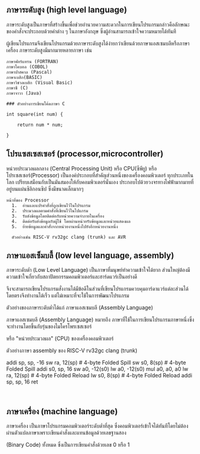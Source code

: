 ## ภาษาระดับสูง (high level language)

ภาษาระดับสูงเป็นภาษาที่สร้างขึ้นเพื่อช่วยอำนวยความสะดวกในการเขียนโปรแกรมกล่าวคือลักษณะของคำสั่งจะประกอบด้วยคำต่าง ๆ ในภาษาอังกฤษ ซึ่งผู้อ่านสามารถเข้าใจความหมายได้ทันที 

ผู้เขียนโปรแกรมจึงเขียนโปรแกรมด้วยภาษาระดับสูงได้ง่ายกว่าเขียนด้วยภาษาแอสเซมบลีหรือภาษาเครื่อง ภาษาระดับสูงมีมากมายหลายภาษา เช่น
~~~
ภาษาฟอร์แทรน (FORTRAN)
ภาษาโคบอล (COBOL)
ภาษาปาสคาล (Pascal)
ภาษาเบสิก(BASIC) 
ภาษาวิชวลเบสิก (Visual Basic) 
ภาษาซี (C) 
ภาษาจาวา (Java)

### ตัวอย่างการเขียนโค้ดภาษา C

int square(int num) {
    
    return num * num;

}

~~~
## โปรแซสเซสเซอร์ (processor,microcontroller)

หน่วยประมวลผลกลาง (Central Processing Unit) หรือ CPU(ซีพียู) หรือ โปรเซสเซอร์(Processor) เป็นองค์ประกอบที่สำคัญส่วนหนึ่งของเครื่องคอมพิวเตอร์
ทุกประเภทในโลก เปรียบเสมือนกับเป็นมันสมองให้กับคอมพิวเตอร์นั่นเอง ประกอบไปด้วยวงจรทางไฟฟ้ามากมายที่อยู่บนแผ่นซิลิกอนซิป ซึ่งมีขนาดเล็กมากๆ

~~~
หน้าที่ของ Processor
  1.  อ่านและแปรคำสั่งที่ถูกเขียนไว้ในโปรแกรม
  2.  ประมวลผลตามคำสั่งที่เขียนไว้ในโปแกรม
  3.  รับส่งข้อมูลโดยติดต่อกับหน่วยความจำภายในเครื่อง
  4.  ติดต่อรับส่งข้อมูลกับผู้ใช้ โดยผ่านหน่วยรับข้อมูลและหน่วยแสดงผล
  5.  ย้ายข้อมูลและคำสั่งจากหน่วยงานหนึ่งไปยังอีกหน่วยงานหนึ่ง
  
  ตัวอย่างเช่น RISC-V rv32gc clang (trunk) และ AVR
~~~
## ภาษาแอสเซ็มบลี้ (low level language, assembly)

ภาษาระดับต่ำ (Low Level Language) เป็นภาษาที่มนุษย์ทำความเข้าใจได้ยาก ส่วนใหญ่ต้องมีความเข้าใจเกี่ยวกับสถาปัตยกรรมคอมพิวเตอร์และฮาร์ดแวร์เป็นอย่างดี

จึงจะสามารถเขียนโปรแกรมสั่งงานได้มีข้อดีในส่วนที่เขียนโปรแกรมควบคุมอาร์ดาแวร์แต่ละส่วนได้โดยตรงจึงทำงานได้เร็ว แต่ไม่เหมาะที่จะใช้ในการพัฒนาโปรแกรม 

ตัวอย่างของภาษาระดับต่ำได้แก่ ภาษาแอสเซมบลี (Assembly Language) 

ภาษาแอสเซมบลี (Assembly Language) หมายถึง ภาษาที่ใช้ในการเขียนโปรแกรมภาษาหนึ่งซึ่งจะทำงานโดยขึ้นกับรุ่นของไมโครโพรเซสเซอร์ 

หรือ "หน่วยประมวลผล" (CPU) ของเครื่องคอมพิวเตอร์

ตัวอย่างภาษา assembly ของ RISC-V rv32gc clang (trunk)

 addi    sp, sp, -16
        sw      ra, 12(sp)                      # 4-byte Folded Spill
        sw      s0, 8(sp)                       # 4-byte Folded Spill
        addi    s0, sp, 16
        sw      a0, -12(s0)
        lw      a0, -12(s0)
        mul     a0, a0, a0
        lw      ra, 12(sp)                      # 4-byte Folded Reload
        lw      s0, 8(sp)                       # 4-byte Folded Reload
        addi    sp, sp, 16
        ret
~~~
      
~~~

## ภาษาเครื่อง (machine language)

ภาษาเครื่อง เป็นภาษาโปรแกรมคอมพิวเตอร์ระดับต่ำที่สุด ซึ่งคอมพิวเตอร์เข้าใจได้ทันทีโดยไม่ต้องผ่านตัวแปลภาษาเพราะเขียนคำสั่งและแทนข้อมูลด้วยเลขฐานสอง 

(Binary Code) ทั้งหมด ซึ่งเป็นการเขียนคำสั่งด้วยเลข 0 หรือ 1


